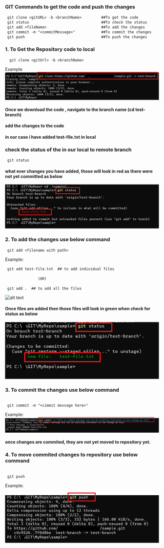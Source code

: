 
### GIT Commands to get the code and push the changes
```shell
 git clone <gitURL> -b <branchName>         ##To get the code
 git status                                 ##To check the status
 git add <fileName>                         ##To add the changes
 git commit -m "<commitMessage>"            ##To commit the changes
 git push                                   ##To push the changes

```
 
 ### 1. To Get the Repository code to local
```shell
  git clone <gitUrl> -b <branchName>
```
Example
![alt text](/ss/clone.png "Title")

#### Once we download the code , navigate to the branch name (cd test-branch)
#### add the changes to the code 
#### in our case i have added test-file.txt in local
### check the status of the in our local to remote branch

```shell
 git status
```
#### what ever changes you have added, those will look in red as there were not yet committed as below

![alt text](/ss/status1.png "Title")

### 2. To add the changes use below command

```shell
 git add <filename with path>
```
Example:
```shell
 git add test-file.txt  ## to add individual files

               (OR)

 git add .  ## to add all the files
```
![alt text](/ss/add.png "Title")

#### Once files are added then those files will look in green when check for status as below

![alt text](/ss/status2.png "Title")

### 3. To commit the changes use below command

```shell

 git commit -m "<cimmit message here>"

```
Example:
![alt text](/ss/commit.png "Title")

#### once changes are commited, they are not yet moved to repository yet.
### 4. To move commited changes to repository use below command

```shell

 git push

```
Example:

![alt text](/ss/push.png "Title")


  

